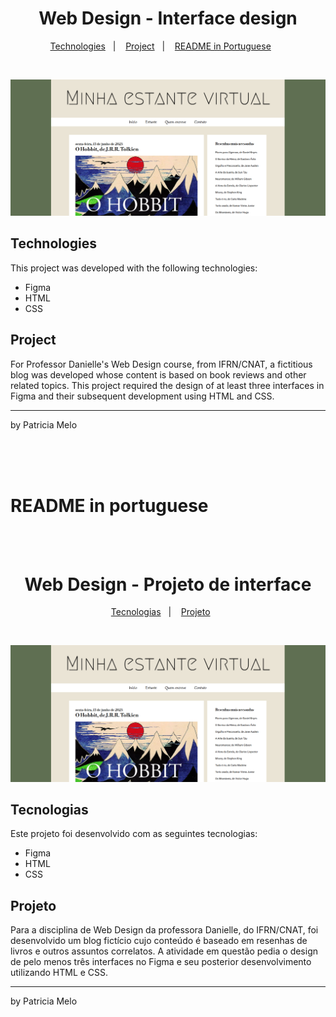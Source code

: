 <h1 align="center"> Web Design - Interface design </h1>

<p align="center">
  <a href="#technologies">Technologies</a>&nbsp;&nbsp;&nbsp;|&nbsp;&nbsp;&nbsp;
  <a href="#project">Project</a>&nbsp;&nbsp;&nbsp;|&nbsp;&nbsp;&nbsp;
  <a href="#readme-in-portuguese">README in Portuguese</a>&nbsp;&nbsp;&nbsp;&nbsp;&nbsp;&nbsp;
</p>

<br>

![Imagem prévia](/imgs/preview.png)


## Technologies

This project was developed with the following technologies:

- Figma
- HTML
- CSS

## Project

For Professor Danielle's Web Design course, from IFRN/CNAT, a fictitious blog was developed whose content is based on book reviews and other related topics. This project required the design of at least three interfaces in Figma and their subsequent development using HTML and CSS.

---

by Patricia Melo

<br>
<br>
<br>

# README in portuguese

<br>
<br>

<h1 align="center"> Web Design - Projeto de interface </h1>

<p align="center">
  <a href="#tecnologias">Tecnologias</a>&nbsp;&nbsp;&nbsp;|&nbsp;&nbsp;&nbsp;
  <a href="#projeto">Projeto</a>&nbsp;&nbsp;&nbsp;&nbsp;&nbsp;&nbsp;
</p>

<br>

![Imagem prévia](/imgs/preview.png)

## Tecnologias

Este projeto foi desenvolvido com as seguintes tecnologias:

- Figma
- HTML
- CSS

## Projeto

Para a disciplina de Web Design da professora Danielle, do IFRN/CNAT, foi desenvolvido um blog fictício cujo conteúdo é baseado em resenhas de livros e outros assuntos correlatos. A atividade em questão pedia o design de pelo menos três interfaces no Figma e seu posterior desenvolvimento utilizando HTML e CSS. 


---

by Patricia Melo
